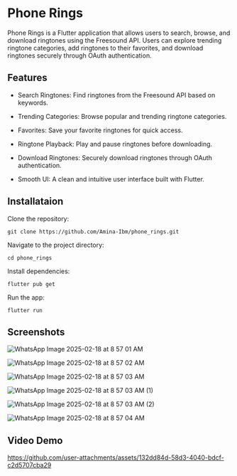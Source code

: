 # Phone Rings
Phone Rings is a Flutter application that allows users to search, browse, and download ringtones using the Freesound API. Users can explore trending ringtone categories, add ringtones to their favorites, and download ringtones securely through OAuth authentication.

## Features
* Search Ringtones: Find ringtones from the Freesound API based on keywords.

* Trending Categories: Browse popular and trending ringtone categories.

* Favorites: Save your favorite ringtones for quick access.

* Ringtone Playback: Play and pause ringtones before downloading.

* Download Ringtones: Securely download ringtones through OAuth authentication.

* Smooth UI: A clean and intuitive user interface built with Flutter.

## Installataion

Clone the repository:

``` git clone https://github.com/Amina-Ibm/phone_rings.git ```

Navigate to the project directory:

``` cd phone_rings ```

Install dependencies:

``` flutter pub get ```

Run the app:

``` flutter run ```

## Screenshots 

![WhatsApp Image 2025-02-18 at 8 57 01 AM](https://github.com/user-attachments/assets/6b571fce-6f97-4d27-8e2f-df099d4ddd1f)

![WhatsApp Image 2025-02-18 at 8 57 02 AM](https://github.com/user-attachments/assets/8fc323e3-09a1-41f0-bffb-2be6bbd7929d)

![WhatsApp Image 2025-02-18 at 8 57 03 AM](https://github.com/user-attachments/assets/97bf5004-fff1-4479-9c35-50f274f2c86d)

![WhatsApp Image 2025-02-18 at 8 57 03 AM (1)](https://github.com/user-attachments/assets/40864a2c-cf08-4c7f-9f4e-b13ce6e80193)

![WhatsApp Image 2025-02-18 at 8 57 03 AM (2)](https://github.com/user-attachments/assets/c344c42d-dca5-4844-baba-b78806ee2165)

![WhatsApp Image 2025-02-18 at 8 57 04 AM](https://github.com/user-attachments/assets/eb7c1f1b-2372-4bdf-8aad-cbb4ed9f2f3f)


## Video Demo



https://github.com/user-attachments/assets/132dd84d-58d3-4040-bdcf-c2d5707cba29

